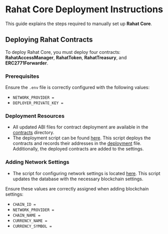 # Rahat Core Deployment Instructions

This guide explains the steps required to manually set up **Rahat Core**.

## Deploying Rahat Contracts

To deploy Rahat Core, you must deploy four contracts: **RahatAccessManager**, **RahatToken**, **RahatTreasury**, and **ERC2771Forwarder**.

### Prerequisites

Ensure the `.env` file is correctly configured with the following values:

- `NETWORK_PROVIDER =`
- `DEPLOYER_PRIVATE_KEY =`

### Deployment Resources

- All updated ABI files for contract deployment are available in the [contracts](https://github.com/rahataid/rahat-platform/tree/main/tools/scripts/contracts) directory.
- The deployment script can be found [here](https://github.com/rahataid/rahat-platform/blob/main/tools/scripts/local-setup/web3_setup/projectSeed.ts). This script deploys the contracts and records their addresses in the [deployment](https://github.com/rahataid/rahat-platform/blob/main/tools/scripts/local-setup/web3_setup/deployments/contracts.json) file. Additionally, the deployed contracts are added to the settings.

### Adding Network Settings

- The script for configuring network settings is located [here](https://github.com/rahataid/rahat-platform/blob/main/tools/scripts/local-setup/web3_setup/settingsSeed.ts). This script updates the database with the necessary blockchain settings.

Ensure these values are correctly assigned when adding blockchain settings:

- `CHAIN_ID =`
- `NETWORK_PROVIDER =`
- `CHAIN_NAME =`
- `CURRENCY_NAME =`
- `CURRENCY_SYMBOL =`
